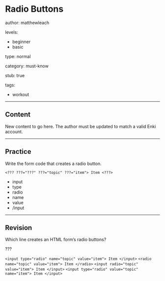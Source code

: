 # Radio Buttons
author: matthewleach

levels:
  - beginner
  - basic

type: normal

category: must-know

stub: true


tags:
  - workout


---
## Content

New content to go here. The author must be updated to match a valid Enki account.

---
## Practice

Write the form code that creates a radio button.

`<??? ???="???" ???="topic" ???="item"> Item <???>`

* input
* type
* radio
* name
* value
* /input

---
## Revision

Which line creates an HTML form’s radio buttons?

???

`<input type="radio" name="topic" value="item"> Item </input>`
`<radio name="topic" value="item"> Item </radio>`
`<input radio="topic" value="item"> Item </input>`
`<input type="radio" value="topic" name="item"> Item </input>`

